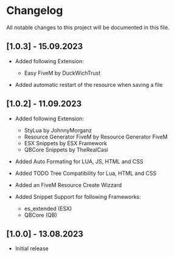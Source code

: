 # Changelog

All notable changes to this project will be documented in this file.

## [1.0.3] - 15.09.2023
- Added following Extension:
    - Easy FiveM by DuckWichTrust

- Added automatic restart of the resource when saving a file

## [1.0.2] - 11.09.2023
- Added following Extension:
    - StyLua by JohnnyMorganz
    - Resource Generator FiveM by Resource Generator FiveM
    - ESX Snippets by ESX Framework
    - QBCore Snippets by TheRealCasi

- Added Auto Formating for LUA, JS, HTML and CSS
- Added TODO Tree Compatibility for Lua, HTML and CSS
- Added an FiveM Resource Create Wizzard
- Added Snippet Support for following Frameworks:
    - es_extended (ESX)
    - QBCore (QB)

## [1.0.0] - 13.08.2023

- Initial release 